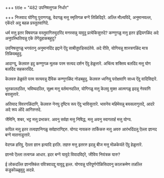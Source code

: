 +++
title = "482 उपनिषत्तुगळ निर्धार"

+++
निजवाद योगियु पुराणगळु, वेदगळु मत्तु स्मृतिगळ बग्गॆ तिळिदिद्दरॆ. अल्लि मौल्यविदॆ, अनुमानवल्ल, एकॆंदरॆ अदु बहळ प्रस्तुतवागिदॆ.

धर्म मत्तु इतर विषयगळ वस्तुवागिरुवुदरिंद मनस्सन्नु यावुदु प्रत्येकिसुत्तदॆ? कण्णुगळु मत्तु इतर इंद्रियगळिंद अदे अनुपस्थितियन्नु एकॆ तॆगॆदुहाकबहुदु?

उपनिषत्तुगळु भगवंतनु अनुमानदिंद इद्दानॆ ऎंदु साबीतुपडिसदंतॆये. अदे रीति, योगियन्नु शास्त्रगळिंद मात्र तिळियबहुदु.

आदाग्यू, कॆलवरु इदु कण्णुगळ मूलक परम सत्यद दर्शन ऎंदु हेळुत्तारॆ. अचिंत्य शक्तिय बलदिंद मत्तु योग बलदिंद सहकारदिंद.

कॆलवरु हेळुवंतॆ परम सत्यवन्नु दैविक कण्णुगळिंद नोडबहुदु. कॆलवरु ध्वनियू परोक्षवागि साध्य ऎंदु वादिसिद्दारॆ.

भूतकालदल्लि, भविष्यदल्लि, सूक्ष्म मत्तु वर्तमानदल्लि, योगिगळु मत्तु कॆलवु मुक्त आत्मगळु इदन्नु नेरवागि बयसुत्तारॆ.

अतियाद विवरगळिंदागि, कॆलवरु नॆनपु दृष्टिय रूप ऎंदु भाविसुत्तारॆ. भावनॆय महिमॆयन्नु बयसलागुत्तदॆ, आदरॆ अदे रूप ऒंदे आगिरुत्तदॆ.

जैमिनि, शबर, भट्ट मत्तु प्रभाकर. अवनु सर्वज्ञ मत्तु निषिद्ध, मत्तु अवनु स्वागतार्ह मत्तु योग्य.

कपिल मत्तु इतर तत्वज्ञानिगळु सर्वज्ञरागिद्दरु. योगद नायकरु तार्किकरु मत्तु अवरु आरंभदिंदलू ऎल्ला ज्ञानद बग्गॆ मातनाडुत्तारॆ.

वेदगळ हरिवु, ऎल्ला ज्ञान इत्यादि इरलि. तज्ञरु मत्तु इतररु इदन्नु बीज मत्तु मॊळकॆयंतॆ ऎंदु हेळुत्तारॆ.

ज्ञानवे ऎल्ला तत्वगळ आधार. इदर बग्गॆ यावुदे विवादविद्दरॆ, जीविय नियंत्रक यारु?

ई लोकदल्लि ज्ञानक्किंत पवित्रवादद्दु यावुदू इल्ल. योगवन्नु परिपूर्णगॊळिसिदवनु कालक्रमेण तन्नल्लि कंडुकॊळ्ळुवुदु अदन्ने.

